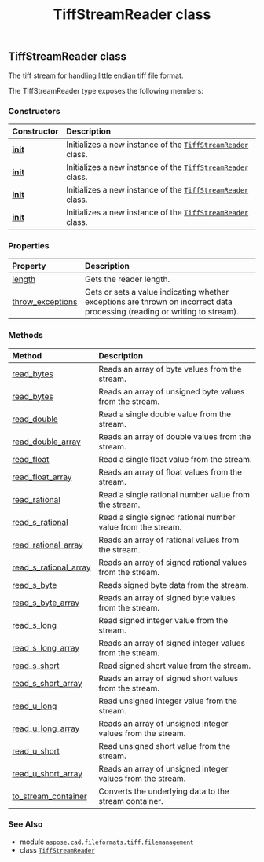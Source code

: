 ﻿---
title: TiffStreamReader class
second_title: Aspose.CAD for Python via .NET API References
description: 
type: docs
weight: 10
url: /aspose.cad.fileformats.tiff.filemanagement/tiffstreamreader/
is_root: false
---

## TiffStreamReader class

The tiff stream for handling little endian tiff file format.



The TiffStreamReader type exposes the following members:

### Constructors
| Constructor | Description |
| :- | :- |
| [__init__](/cad/python-net/aspose.cad.fileformats.tiff.filemanagement/tiffstreamreader/__init__/#bytes) | Initializes a new instance of the [`TiffStreamReader`](/cad/python-net/aspose.cad.fileformats.tiff.filemanagement/tiffstreamreader) class. |
| [__init__](/cad/python-net/aspose.cad.fileformats.tiff.filemanagement/tiffstreamreader/__init__/#bytes-int) | Initializes a new instance of the [`TiffStreamReader`](/cad/python-net/aspose.cad.fileformats.tiff.filemanagement/tiffstreamreader) class. |
| [__init__](/cad/python-net/aspose.cad.fileformats.tiff.filemanagement/tiffstreamreader/__init__/#bytes-int-int) | Initializes a new instance of the [`TiffStreamReader`](/cad/python-net/aspose.cad.fileformats.tiff.filemanagement/tiffstreamreader) class. |
| [__init__](/cad/python-net/aspose.cad.fileformats.tiff.filemanagement/tiffstreamreader/__init__/#aspose.cad.StreamContainer) | Initializes a new instance of the [`TiffStreamReader`](/cad/python-net/aspose.cad.fileformats.tiff.filemanagement/tiffstreamreader) class. |


### Properties
| Property | Description |
| :- | :- |
| [length](/cad/python-net/aspose.cad.fileformats.tiff.filemanagement/tiffstreamreader/length) | Gets the reader length. |
| [throw_exceptions](/cad/python-net/aspose.cad.fileformats.tiff.filemanagement/tiffstreamreader/throw_exceptions) | Gets or sets a value indicating whether exceptions are thrown on incorrect data processing (reading or writing to stream). |


### Methods
| Method | Description |
| :- | :- |
| [read_bytes](/cad/python-net/aspose.cad.fileformats.tiff.filemanagement/tiffstreamreader/read_bytes/#bytes-int-int-int) | Reads an array of byte values from the stream. |
| [read_bytes](/cad/python-net/aspose.cad.fileformats.tiff.filemanagement/tiffstreamreader/read_bytes/#int-int) | Reads an array of unsigned byte values from the stream. |
| [read_double](/cad/python-net/aspose.cad.fileformats.tiff.filemanagement/tiffstreamreader/read_double/#int) | Read a single double value from the stream. |
| [read_double_array](/cad/python-net/aspose.cad.fileformats.tiff.filemanagement/tiffstreamreader/read_double_array/#int-int) | Reads an array of double values from the stream. |
| [read_float](/cad/python-net/aspose.cad.fileformats.tiff.filemanagement/tiffstreamreader/read_float/#int) | Read a single float value from the stream. |
| [read_float_array](/cad/python-net/aspose.cad.fileformats.tiff.filemanagement/tiffstreamreader/read_float_array/#int-int) | Reads an array of float values from the stream. |
| [read_rational](/cad/python-net/aspose.cad.fileformats.tiff.filemanagement/tiffstreamreader/read_rational/#int) | Read a single rational number value from the stream. |
| [read_s_rational](/cad/python-net/aspose.cad.fileformats.tiff.filemanagement/tiffstreamreader/read_s_rational/#int) | Read a single signed rational number value from the stream. |
| [read_rational_array](/cad/python-net/aspose.cad.fileformats.tiff.filemanagement/tiffstreamreader/read_rational_array/#int-int) | Reads an array of rational values from the stream. |
| [read_s_rational_array](/cad/python-net/aspose.cad.fileformats.tiff.filemanagement/tiffstreamreader/read_s_rational_array/#int-int) | Reads an array of signed rational values from the stream. |
| [read_s_byte](/cad/python-net/aspose.cad.fileformats.tiff.filemanagement/tiffstreamreader/read_s_byte/#int) | Reads signed byte data from the stream. |
| [read_s_byte_array](/cad/python-net/aspose.cad.fileformats.tiff.filemanagement/tiffstreamreader/read_s_byte_array/#int-int) | Reads an array of signed byte values from the stream. |
| [read_s_long](/cad/python-net/aspose.cad.fileformats.tiff.filemanagement/tiffstreamreader/read_s_long/#int) | Read signed integer value from the stream. |
| [read_s_long_array](/cad/python-net/aspose.cad.fileformats.tiff.filemanagement/tiffstreamreader/read_s_long_array/#int-int) | Reads an array of signed integer values from the stream. |
| [read_s_short](/cad/python-net/aspose.cad.fileformats.tiff.filemanagement/tiffstreamreader/read_s_short/#int) | Read signed short value from the stream. |
| [read_s_short_array](/cad/python-net/aspose.cad.fileformats.tiff.filemanagement/tiffstreamreader/read_s_short_array/#int-int) | Reads an array of signed short values from the stream. |
| [read_u_long](/cad/python-net/aspose.cad.fileformats.tiff.filemanagement/tiffstreamreader/read_u_long/#int) | Read unsigned integer value from the stream. |
| [read_u_long_array](/cad/python-net/aspose.cad.fileformats.tiff.filemanagement/tiffstreamreader/read_u_long_array/#int-int) | Reads an array of unsigned integer values from the stream. |
| [read_u_short](/cad/python-net/aspose.cad.fileformats.tiff.filemanagement/tiffstreamreader/read_u_short/#int) | Read unsigned short value from the stream. |
| [read_u_short_array](/cad/python-net/aspose.cad.fileformats.tiff.filemanagement/tiffstreamreader/read_u_short_array/#int-int) | Reads an array of unsigned integer values from the stream. |
| [to_stream_container](/cad/python-net/aspose.cad.fileformats.tiff.filemanagement/tiffstreamreader/to_stream_container/#int) | Converts the underlying data to the stream container. |



### See Also
* module [`aspose.cad.fileformats.tiff.filemanagement`](..)
* class [`TiffStreamReader`](/cad/python-net/aspose.cad.fileformats.tiff.filemanagement/tiffstreamreader)
